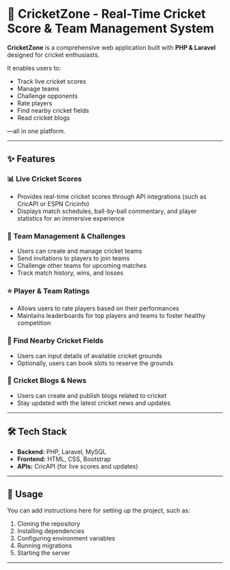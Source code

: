 <h1>🏏 CricketZone - Real-Time Cricket Score & Team Management System</h1>

<p><strong>CricketZone</strong> is a comprehensive web application built with <strong>PHP & Laravel</strong> designed for cricket enthusiasts.</p>

<p>It enables users to:</p>
<ul>
  <li>Track live cricket scores</li>
  <li>Manage teams</li>
  <li>Challenge opponents</li>
  <li>Rate players</li>
  <li>Find nearby cricket fields</li>
  <li>Read cricket blogs</li>
</ul>
<p>—all in one platform.</p>

<hr>

<h2>✨ Features</h2>

<h3>📊 Live Cricket Scores</h3>
<ul>
  <li>Provides real-time cricket scores through API integrations (such as CricAPI or ESPN Cricinfo)</li>
  <li>Displays match schedules, ball-by-ball commentary, and player statistics for an immersive experience</li>
</ul>

<h3>👥 Team Management & Challenges</h3>
<ul>
  <li>Users can create and manage cricket teams</li>
  <li>Send invitations to players to join teams</li>
  <li>Challenge other teams for upcoming matches</li>
  <li>Track match history, wins, and losses</li>
</ul>

<h3>⭐ Player & Team Ratings</h3>
<ul>
  <li>Allows users to rate players based on their performances</li>
  <li>Maintains leaderboards for top players and teams to foster healthy competition</li>
</ul>

<h3>📍 Find Nearby Cricket Fields</h3>
<ul>
  <li>Users can input details of available cricket grounds</li>
  <li>Optionally, users can book slots to reserve the grounds</li>
</ul>

<h3>📝 Cricket Blogs & News</h3>
<ul>
  <li>Users can create and publish blogs related to cricket</li>
  <li>Stay updated with the latest cricket news and updates</li>
</ul>

<hr>

<h2>🛠️ Tech Stack</h2>
<ul>
  <li><strong>Backend:</strong> PHP, Laravel, MySQL</li>
  <li><strong>Frontend:</strong> HTML, CSS, Bootstrap</li>
  <li><strong>APIs:</strong> CricAPI (for live scores and updates)</li>
</ul>

<hr>

<h2>🚀 Usage</h2>
<p>You can add instructions here for setting up the project, such as:</p>
<ol>
  <li>Cloning the repository</li>
  <li>Installing dependencies</li>
  <li>Configuring environment variables</li>
  <li>Running migrations</li>
  <li>Starting the server</li>
</ol>

<hr>










 
 
